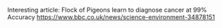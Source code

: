 Interesting article: Flock of Pigeons learn to diagnose cancer at 99% Accuracy 
https://www.bbc.co.uk/news/science-environment-34878151



